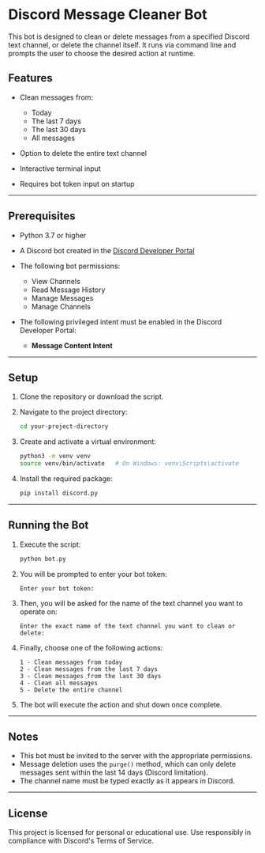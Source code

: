 # Discord Message Cleaner Bot

This bot is designed to clean or delete messages from a specified Discord text channel, or delete the channel itself. It runs via command line and prompts the user to choose the desired action at runtime.

## Features

* Clean messages from:

  * Today
  * The last 7 days
  * The last 30 days
  * All messages
* Option to delete the entire text channel
* Interactive terminal input
* Requires bot token input on startup

---

## Prerequisites

* Python 3.7 or higher
* A Discord bot created in the [Discord Developer Portal](https://discord.com/developers/applications)
* The following bot permissions:

  * View Channels
  * Read Message History
  * Manage Messages
  * Manage Channels
* The following privileged intent must be enabled in the Discord Developer Portal:

  * **Message Content Intent**

---

## Setup

1. Clone the repository or download the script.

2. Navigate to the project directory:

   ```bash
   cd your-project-directory
   ```

3. Create and activate a virtual environment:

   ```bash
   python3 -m venv venv
   source venv/bin/activate   # On Windows: venv\Scripts\activate
   ```

4. Install the required package:

   ```bash
   pip install discord.py
   ```

---

## Running the Bot

1. Execute the script:

   ```bash
   python bot.py
   ```

2. You will be prompted to enter your bot token:

   ```
   Enter your bot token:
   ```

3. Then, you will be asked for the name of the text channel you want to operate on:

   ```
   Enter the exact name of the text channel you want to clean or delete:
   ```

4. Finally, choose one of the following actions:

   ```
   1 - Clean messages from today
   2 - Clean messages from the last 7 days
   3 - Clean messages from the last 30 days
   4 - Clean all messages
   5 - Delete the entire channel
   ```

5. The bot will execute the action and shut down once complete.

---

## Notes

* This bot must be invited to the server with the appropriate permissions.
* Message deletion uses the `purge()` method, which can only delete messages sent within the last 14 days (Discord limitation).
* The channel name must be typed exactly as it appears in Discord.

---

## License

This project is licensed for personal or educational use. Use responsibly in compliance with Discord's Terms of Service.

